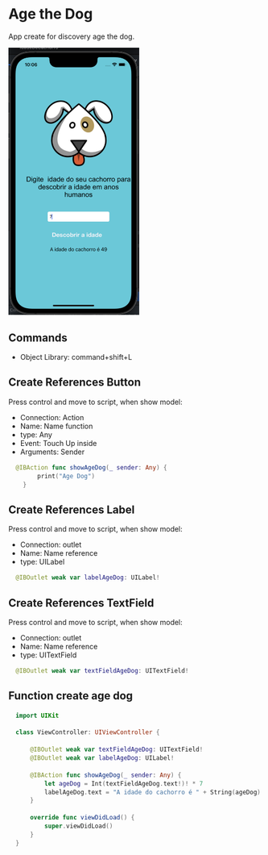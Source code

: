# Age the Dog

App create for discovery age the dog.

<p>
<img src="screenshot/age-dog.png" width="260" />
</p>

## Commands

- Object Library: command+shift+L


## Create References Button

Press control and move to script, when show model:
  - Connection: Action
  - Name: Name function
  - type: Any
  - Event: Touch Up inside
  - Arguments: Sender

```swift
  @IBAction func showAgeDog(_ sender: Any) {
        print("Age Dog")
    }
```

## Create References Label

Press control and move to script, when show model:
  - Connection: outlet
  - Name: Name reference
  - type: UILabel

```swift
  @IBOutlet weak var labelAgeDog: UILabel!
```

## Create References TextField

Press control and move to script, when show model:
  - Connection: outlet
  - Name: Name reference
  - type: UITextField

```swift
  @IBOutlet weak var textFieldAgeDog: UITextField!
```

## Function create age dog

```swift
  import UIKit

  class ViewController: UIViewController {

      @IBOutlet weak var textFieldAgeDog: UITextField!
      @IBOutlet weak var labelAgeDog: UILabel!

      @IBAction func showAgeDog(_ sender: Any) {
          let ageDog = Int(textFieldAgeDog.text!)! * 7
          labelAgeDog.text = "A idade do cachorro é " + String(ageDog)
      }

      override func viewDidLoad() {
          super.viewDidLoad()
      }
  }
```
